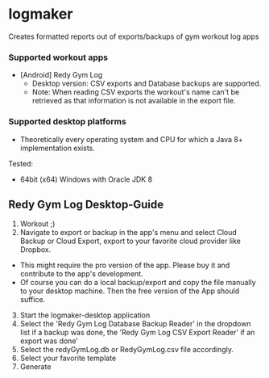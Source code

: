 # logmaker
Creates formatted reports out of exports/backups of gym workout log apps

### Supported workout apps
* [Android] Redy Gym Log
  * Desktop version: CSV exports and Database backups are supported.
  * Note: When reading CSV exports the workout's name can't be retrieved as that information is not available in the export file.

### Supported desktop platforms
* Theoretically every operating system and CPU for which a Java 8+ implementation exists.

Tested:
* 64bit (x64) Windows with Oracle JDK 8

## Redy Gym Log Desktop-Guide
1. Workout ;)
2. Navigate to export or backup in the app's menu and select Cloud Backup or Cloud Export, export to your favorite cloud provider like Dropbox.
  * This might require the pro version of the app. Please buy it and contribute to the app's development.
  * Of course you can do a local backup/export and copy the file manually to your desktop machine. Then the free version of the App should suffice.
3. Start the logmaker-desktop application
4. Select the 'Redy Gym Log Database Backup Reader' in the dropdown list if a backup was done, the 'Redy Gym Log CSV Export Reader' if an export was done'
5. Select the redyGymLog.db or RedyGymLog.csv file accordingly.
6. Select your favorite template
7. Generate

